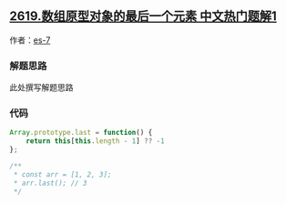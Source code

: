 ## [2619.数组原型对象的最后一个元素 中文热门题解1](https://leetcode.cn/problems/array-prototype-last/solutions/100000/yuan-sheng-by-es-7-48dk)

作者：[es-7](https://leetcode.cn/u/es-7)

### 解题思路
此处撰写解题思路

### 代码

```javascript
Array.prototype.last = function() {
    return this[this.length - 1] ?? -1  
};

/**
 * const arr = [1, 2, 3];
 * arr.last(); // 3
 */
```